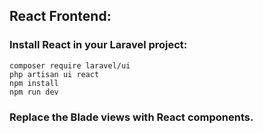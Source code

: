 ## React Frontend:

### Install React in your Laravel project:
```
composer require laravel/ui
php artisan ui react
npm install
npm run dev
```

### Replace the Blade views with React components.
